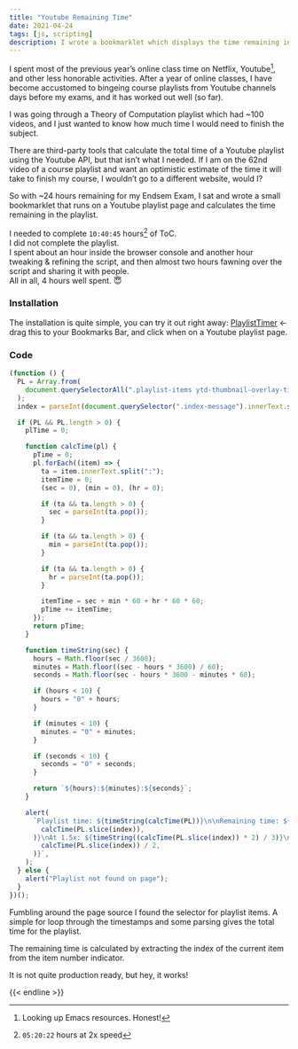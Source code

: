 ```yaml
---
title: "Youtube Remaining Time"
date: 2021-04-24
tags: [js, scripting]
description: I wrote a bookmarklet which displays the time remaining in a Youtube playlist
---
```


I spent most of the previous year’s online class time on Netflix, Youtube[^1], and other less honorable activities. After a year of online classes, I have become accustomed to bingeing course playlists from Youtube channels days before my exams, and it has worked out well (so far).

I was going through a Theory of Computation playlist which had ~100 videos, and I just wanted to know how much time I would need to finish the subject.

There are third-party tools that calculate the total time of a Youtube playlist using the Youtube API, but that isn’t what I needed. If I am on the 62nd video of a course playlist and want an optimistic estimate of the time it will take to finish my course, I wouldn’t go to a different website, would I?

So with ~24 hours remaining for my Endsem Exam, I sat and wrote a small bookmarklet that runs on a Youtube playlist page and calculates the time remaining in the playlist.

I needed to complete `10:40:45` hours[^2] of ToC.  
I did not complete the playlist.  
I spent about an hour inside the browser console and another hour tweaking & refining the script, and then almost two hours fawning over the script and sharing it with people.  
All in all, 4 hours well spent. :innocent:

### Installation

The installation is quite simple, you can try it out right away: <a href="javascript:(function(){PL=Array.from(document.querySelectorAll('.playlist-items ytd-thumbnail-overlay-time-status-renderer'));index=parseInt(document.querySelector('.index-message').innerText.split('/'))-1;if(PL&&PL.length>0){plTime=0;function calcTime(pl){pTime=0;pl.forEach((item)=>{ta=item.innerText.split(':');itemTime=0;(sec=0),(min=0),(hr=0);if(ta&&ta.length>0){sec=parseInt(ta.pop())}if(ta&&ta.length>0){min=parseInt(ta.pop())}if(ta&&ta.length>0){hr=parseInt(ta.pop())}itemTime=sec+min*60+hr*60*60;pTime+=itemTime});return pTime}function timeString(sec){hours=Math.floor(sec/3600);minutes=Math.floor((sec-hours*3600)/60);seconds=Math.floor(sec-hours*3600-minutes*60);if(hours<10){hours='0'+hours}if(minutes<10){minutes='0'+minutes}if(seconds<10){seconds='0'+seconds}return `${ hours }:${ minutes }:${ seconds }`}alert(`Playlist time: ${timeString(calcTime(PL))}\n\nRemaining time: ${timeString(calcTime(PL.slice(index)))}\nAt 1.5x: ${timeString((calcTime(PL.slice(index))*2)/3)}\nAt 2x: ${timeString(calcTime(PL.slice(index))/2)}`)}else{alert('Playlist not found on page')}})();">PlaylistTimer</a> ← drag this to your Bookmarks Bar, and click when on a Youtube playlist page.

### Code

```js
(function () {
  PL = Array.from(
    document.querySelectorAll(".playlist-items ytd-thumbnail-overlay-time-status-renderer"),
  );
  index = parseInt(document.querySelector(".index-message").innerText.split("/")) - 1;

  if (PL && PL.length > 0) {
    plTime = 0;

    function calcTime(pl) {
      pTime = 0;
      pl.forEach((item) => {
        ta = item.innerText.split(":");
        itemTime = 0;
        (sec = 0), (min = 0), (hr = 0);

        if (ta && ta.length > 0) {
          sec = parseInt(ta.pop());
        }

        if (ta && ta.length > 0) {
          min = parseInt(ta.pop());
        }

        if (ta && ta.length > 0) {
          hr = parseInt(ta.pop());
        }

        itemTime = sec + min * 60 + hr * 60 * 60;
        pTime += itemTime;
      });
      return pTime;
    }

    function timeString(sec) {
      hours = Math.floor(sec / 3600);
      minutes = Math.floor((sec - hours * 3600) / 60);
      seconds = Math.floor(sec - hours * 3600 - minutes * 60);

      if (hours < 10) {
        hours = "0" + hours;
      }

      if (minutes < 10) {
        minutes = "0" + minutes;
      }

      if (seconds < 10) {
        seconds = "0" + seconds;
      }

      return `${hours}:${minutes}:${seconds}`;
    }

    alert(
      `Playlist time: ${timeString(calcTime(PL))}\n\nRemaining time: ${timeString(
        calcTime(PL.slice(index)),
      )}\nAt 1.5x: ${timeString((calcTime(PL.slice(index)) * 2) / 3)}\nAt 2x: ${timeString(
        calcTime(PL.slice(index)) / 2,
      )}`,
    );
  } else {
    alert("Playlist not found on page");
  }
})();
```

Fumbling around the page source I found the selector for playlist items. A simple for loop through the timestamps and some parsing gives the total time for the playlist.

The remaining time is calculated by extracting the index of the current item from the item number indicator.

It is not quite production ready, but hey, it works!

{{< endline >}}

[^1]: Looking up Emacs resources. Honest!
[^2]: `05:20:22` hours at 2x speed
